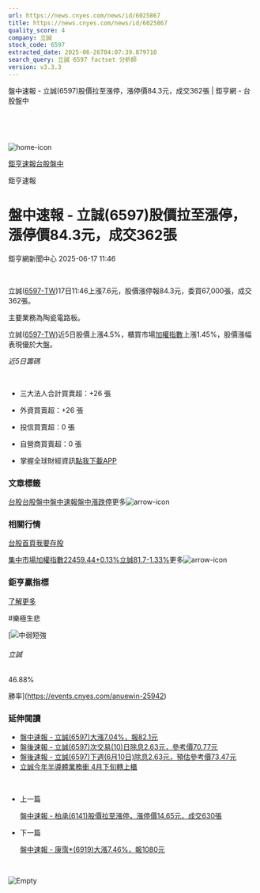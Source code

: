 ```yaml
---
url: https://news.cnyes.com/news/id/6025867
title: https://news.cnyes.com/news/id/6025867
quality_score: 4
company: 立誠
stock_code: 6597
extracted_date: 2025-06-26T04:07:39.879710
search_query: 立誠 6597 factset 分析師
version: v3.3.3
---
```


盤中速報 - 立誠(6597)股價拉至漲停，漲停價84.3元，成交362張 | 鉅亨網 - 台股盤中

‌

‌

![home-icon](/assets/icons/breadCrumb/symbol-icon-home.svg)

[鉅亨速報](/news/cat/anue_live)[台股盤中](/news/cat/tw_live)

鉅亨速報

# 盤中速報 - 立誠(6597)股價拉至漲停，漲停價84.3元，成交362張

鉅亨網新聞中心 2025-06-17 11:46

‌

立誠([6597-TW](https://www.cnyes.com/twstock/6597))17日11:46上漲7.6元，股價漲停報84.3元，委買67,000張，成交362張。

主要業務為陶瓷電路板。

立誠([6597-TW](https://www.cnyes.com/twstock/6597))近5日股價上漲4.5%，櫃買市場[加權指數](https://invest.cnyes.com/index/TWS/TSE01)上漲1.45%，股價漲幅表現優於大盤。

*近5日籌碼*

‌

* 三大法人合計買賣超：+26 張
* 外資買賣超：+26 張
* 投信買賣超：0 張
* 自營商買賣超：0 張

* 掌握全球財經資訊[點我下載APP](http://www.cnyes.com/app/?utm_source=mweb&utm_medium=HamMenuBanner&utm_campaign=fixed&utm_content=entr)

### 文章標籤

[台股](https://news.cnyes.com/tag/台股 "台股")[台股盤中](https://news.cnyes.com/tag/台股盤中 "台股盤中")[盤中速報](https://news.cnyes.com/tag/盤中速報 "盤中速報")[盤中漲跌停](https://news.cnyes.com/tag/盤中漲跌停 "盤中漲跌停")更多![arrow-icon](/assets/icons/arrows/arrow-down.svg)

### 相關行情

[台股首頁](https://www.cnyes.com/twstock)[我要存股](https://supr.link/8OHaU)

[集中市場加權指數22459.44+0.13%](https://invest.cnyes.com/index/TWS/TSE01)[立誠81.7-1.33%](https://www.cnyes.com/twstock/6597)更多![arrow-icon](/assets/icons/arrows/arrow-down.svg)

### 鉅亨贏指標

[了解更多](https://events.cnyes.com/anuewin-25942)

#樂極生悲

[![中弱短強](/assets/icons/win-indicator/short-to-long.svg)

###### 立誠

46.88%

勝率](https://events.cnyes.com/anuewin-25942)

### 延伸閱讀

* [盤中速報 - 立誠(6597)大漲7.04%，報82.1元](/news/id/6025627)
* [盤後速報 - 立誠(6597)次交易(10)日除息2.63元，參考價70.77元](/news/id/6013726)
* [盤後速報 - 立誠(6597)下週(6月10日)除息2.63元，預估參考價73.47元](/news/id/6005210)
* [立誠今年半導體業務衝 4月下旬轉上櫃](/news/id/5917780)

‌

* 上一篇

  [盤中速報 - 柏承(6141)股價拉至漲停，漲停價14.65元，成交630張](/news/id/6027311)
* 下一篇

  [盤中速報 - 康霈\*(6919)大漲7.46%，報1080元](/news/id/6025619)

‌

![Empty](/assets/icons/skeleton/empty-image.svg)

‌